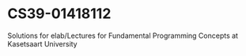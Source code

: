 # CS39-01418112
Solutions for elab/Lectures for Fundamental Programming Concepts at Kasetsaart University
